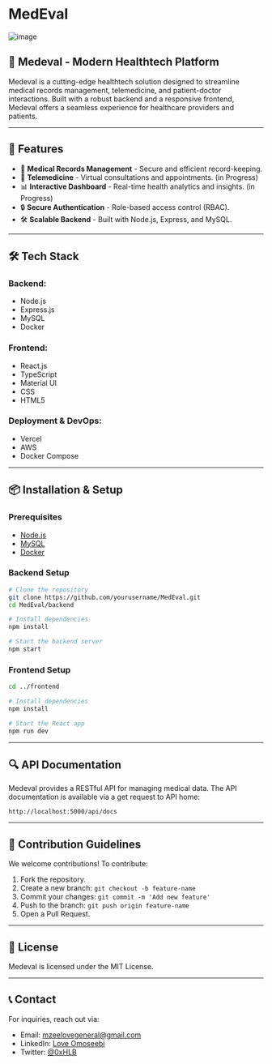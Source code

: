 # MedEval


![image](https://github.com/user-attachments/assets/9b29cecd-d3f1-4f92-80ac-379748ca4319)





## 🏥 Medeval - Modern Healthtech Platform

Medeval is a cutting-edge healthtech solution designed to streamline medical records management, telemedicine, and patient-doctor interactions. Built with a robust backend and a responsive frontend, Medeval offers a seamless experience for healthcare providers and patients.

---

## 🚀 Features

- 🏥 **Medical Records Management** - Secure and efficient record-keeping.
- 💬 **Telemedicine** - Virtual consultations and appointments. (in Progress)
- 📊 **Interactive Dashboard** - Real-time health analytics and insights. (in Progress)
- 🔒 **Secure Authentication** - Role-based access control (RBAC).
- 🛠 **Scalable Backend** - Built with Node.js, Express, and MySQL.

---

## 🛠 Tech Stack

### Backend:

- Node.js
- Express.js
- MySQL
- Docker

### Frontend:

- React.js
- TypeScript
- Material UI
- CSS
- HTML5

### Deployment & DevOps:

- Vercel
- AWS
- Docker Compose

---

## 📦 Installation & Setup

### Prerequisites

- [Node.js](https://nodejs.org/)
- [MySQL](https://www.mysql.com/)
- [Docker](https://www.docker.com/)

### Backend Setup

```sh
# Clone the repository
git clone https://github.com/yourusername/MedEval.git
cd MedEval/backend

# Install dependencies
npm install

# Start the backend server
npm start
```

### Frontend Setup

```sh
cd ../frontend

# Install dependencies
npm install

# Start the React app
npm run dev
```

---

## 🔍 API Documentation

Medeval provides a RESTful API for managing medical data. The API documentation is available via a get request to API home:

```
http://localhost:5000/api/docs
```

---

## 🤝 Contribution Guidelines

We welcome contributions! To contribute:

1. Fork the repository.
2. Create a new branch: `git checkout -b feature-name`
3. Commit your changes: `git commit -m 'Add new feature'`
4. Push to the branch: `git push origin feature-name`
5. Open a Pull Request.

---

## 📜 License

Medeval is licensed under the MIT License.

---

## 📞 Contact

For inquiries, reach out via:

- Email: [mzeelovegeneral@gmail.com](mailto\:mzeelovegeneral@gmail.com)
- LinkedIn: [Love Omoseebi](https://linkedin.com/in/love-omoseebi)
- Twitter: [@0xHLB](https://twitter.com/0xHLB)

